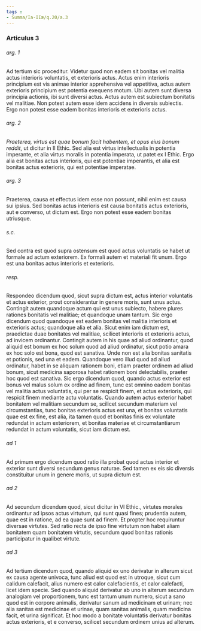 ```yaml
---
tags : 
- Summa/Ia-IIæ/q.20/a.3
---
```


### Articulus 3

###### arg. 1
Ad tertium sic proceditur. Videtur quod non eadem sit bonitas vel malitia actus interioris voluntatis, et exterioris actus. Actus enim interioris principium est vis animae interior apprehensiva vel appetitiva, actus autem exterioris principium est potentia exequens motum. Ubi autem sunt diversa principia actionis, ibi sunt diversi actus. Actus autem est subiectum bonitatis vel malitiae. Non potest autem esse idem accidens in diversis subiectis. Ergo non potest esse eadem bonitas interioris et exterioris actus.

###### arg. 2
*Praeterea, virtus est quae bonum facit habentem, et opus eius bonum reddit*, ut dicitur in II Ethic. Sed alia est virtus intellectualis in potentia imperante, et alia virtus moralis in potentia imperata, ut patet ex I Ethic. Ergo alia est bonitas actus interioris, qui est potentiae imperantis, et alia est bonitas actus exterioris, qui est potentiae imperatae.

###### arg. 3
Praeterea, causa et effectus idem esse non possunt, nihil enim est causa sui ipsius. Sed bonitas actus interioris est causa bonitatis actus exterioris, aut e converso, ut dictum est. Ergo non potest esse eadem bonitas utriusque.

###### s.c.
Sed contra est quod supra ostensum est quod actus voluntatis se habet ut formale ad actum exteriorem. Ex formali autem et materiali fit unum. Ergo est una bonitas actus interioris et exterioris.

###### resp.
Respondeo dicendum quod, sicut supra dictum est, actus interior voluntatis et actus exterior, prout considerantur in genere moris, sunt unus actus. Contingit autem quandoque actum qui est unus subiecto, habere plures rationes bonitatis vel malitiae; et quandoque unam tantum. Sic ergo dicendum quod quandoque est eadem bonitas vel malitia interioris et exterioris actus; quandoque alia et alia. Sicut enim iam dictum est, praedictae duae bonitates vel malitiae, scilicet interioris et exterioris actus, ad invicem ordinantur. Contingit autem in his quae ad aliud ordinantur, quod aliquid est bonum ex hoc solum quod ad aliud ordinatur, sicut potio amara ex hoc solo est bona, quod est sanativa. Unde non est alia bonitas sanitatis et potionis, sed una et eadem. Quandoque vero illud quod ad aliud ordinatur, habet in se aliquam rationem boni, etiam praeter ordinem ad aliud bonum, sicut medicina saporosa habet rationem boni delectabilis, praeter hoc quod est sanativa. Sic ergo dicendum quod, quando actus exterior est bonus vel malus solum ex ordine ad finem, tunc est omnino eadem bonitas vel malitia actus voluntatis, qui per se respicit finem, et actus exterioris, qui respicit finem mediante actu voluntatis. Quando autem actus exterior habet bonitatem vel malitiam secundum se, scilicet secundum materiam vel circumstantias, tunc bonitas exterioris actus est una, et bonitas voluntatis quae est ex fine, est alia, ita tamen quod et bonitas finis ex voluntate redundat in actum exteriorem, et bonitas materiae et circumstantiarum redundat in actum voluntatis, sicut iam dictum est.

###### ad 1
Ad primum ergo dicendum quod ratio illa probat quod actus interior et exterior sunt diversi secundum genus naturae. Sed tamen ex eis sic diversis constituitur unum in genere moris, ut supra dictum est.

###### ad 2
Ad secundum dicendum quod, sicut dicitur in VI Ethic., virtutes morales ordinantur ad ipsos actus virtutum, qui sunt quasi fines; prudentia autem, quae est in ratione, ad ea quae sunt ad finem. Et propter hoc requiruntur diversae virtutes. Sed ratio recta de ipso fine virtutum non habet aliam bonitatem quam bonitatem virtutis, secundum quod bonitas rationis participatur in qualibet virtute.

###### ad 3
Ad tertium dicendum quod, quando aliquid ex uno derivatur in alterum sicut ex causa agente univoca, tunc aliud est quod est in utroque, sicut cum calidum calefacit, alius numero est calor calefacientis, et calor calefacti, licet idem specie. Sed quando aliquid derivatur ab uno in alterum secundum analogiam vel proportionem, tunc est tantum unum numero, sicut a sano quod est in corpore animalis, derivatur sanum ad medicinam et urinam; nec alia sanitas est medicinae et urinae, quam sanitas animalis, quam medicina facit, et urina significat. Et hoc modo a bonitate voluntatis derivatur bonitas actus exterioris, et e converso, scilicet secundum ordinem unius ad alterum.

